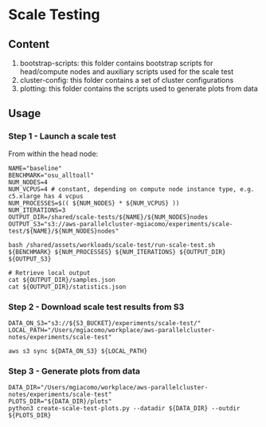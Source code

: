 # Scale Testing

## Content
1. bootstrap-scripts: this folder contains bootstrap scripts for head/compute nodes and auxiliary scripts used for the scale test
1. cluster-config: this folder contains a set of cluster configurations
1. plotting: this folder contains the scripts used to generate plots from data

## Usage

### Step 1 - Launch a scale test
From within the head node:
```
NAME="baseline"
BENCHMARK="osu_alltoall"
NUM_NODES=4
NUM_VCPUS=4 # constant, depending on compute node instance type, e.g. c5.xlarge has 4 vcpus
NUM_PROCESSES=$(( ${NUM_NODES} * ${NUM_VCPUS} ))
NUM_ITERATIONS=3
OUTPUT_DIR=/shared/scale-tests/${NAME}/${NUM_NODES}nodes
OUTPUT_S3="s3://aws-parallelcluster-mgiacomo/experiments/scale-test/${NAME}/${NUM_NODES}nodes"

bash /shared/assets/workloads/scale-test/run-scale-test.sh ${BENCHMARK} ${NUM_PROCESSES} ${NUM_ITERATIONS} ${OUTPUT_DIR} ${OUTPUT_S3}

# Retrieve local output
cat ${OUTPUT_DIR}/samples.json
cat ${OUTPUT_DIR}/statistics.json
```

### Step 2 - Download scale test results from S3
```
DATA_ON_S3="s3://${S3_BUCKET}/experiments/scale-test/"
LOCAL_PATH="/Users/mgiacomo/workplace/aws-parallelcluster-notes/experiments/scale-test"

aws s3 sync ${DATA_ON_S3} ${LOCAL_PATH}
```

### Step 3 - Generate plots from data
```
DATA_DIR="/Users/mgiacomo/workplace/aws-parallelcluster-notes/experiments/scale-test"
PLOTS_DIR="${DATA_DIR}/plots"
python3 create-scale-test-plots.py --datadir ${DATA_DIR} --outdir ${PLOTS_DIR}
```
